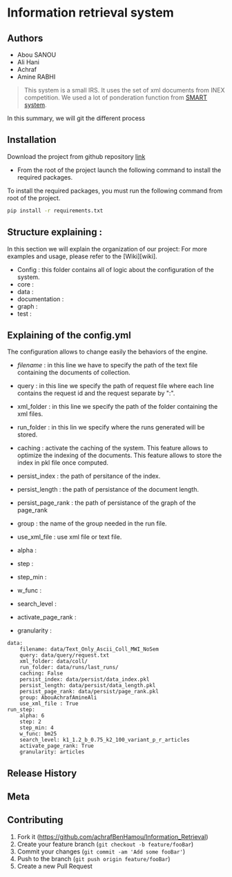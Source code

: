 # Information retrieval system
## Authors 
* Abou SANOU
* Ali Hani
* Achraf
* Amine RABHI

> This system is a small IRS. It uses the set of xml documents from INEX competition.
> We used a lot of ponderation function from [SMART system](https://en.wikipedia.org/wiki/SMART_Information_Retrieval_System).

In this summary, we will git the different process 


## Installation
Download the project from github repository [link](https://github.com/achrafBenHamou/Information_Retrieval)  

* From the root of the project launch the following command to install the required packages.

To install the required packages, you must run the following command from root of the project.
```sh
pip install -r requirements.txt
```

## Structure explaining :

In this section we will explain the organization of our project:
For more examples and usage, please refer to the [Wiki][wiki].

 * Config : this folder contains all of logic about the configuration of the system.
 * core : 
 * data :
 * documentation :
 * graph :
 * test :
   



## Explaining of the config.yml

The configuration allows to change easily the behaviors of the engine.
* _filename_ : in this line we have to specify the path of the text file containing the documents of collection.
* query : in this line we specify the path of request file where each line contains the request id and the request separate by ":".
* xml_folder : in this line we specify the path of the folder containing the xml files.
* run_folder : in this lin we specify where the runs generated will be stored.
* caching : activate the caching of the system. This feature allows to optimize the indexing of the documents. This feature allows to store the index in pkl file once computed.
* persist_index : the path of persitance of the index.
* persist_length : the path of persistance of the document length.
* persist_page_rank : the path of persistance of the graph of the page_rank
* group : the name of the group needed in the run file.
* use_xml_file : use xml file or text file.


* alpha :
* step :
* step_min :
* w_func :
* search_level :
* activate_page_rank :
* granularity :
```text
data:
    filename: data/Text_Only_Ascii_Coll_MWI_NoSem
    query: data/query/request.txt
    xml_folder: data/coll/
    run_folder: data/runs/last_runs/
    caching: False
    persist_index: data/persist/data_index.pkl
    persist_length: data/persist/data_length.pkl
    persist_page_rank: data/persist/page_rank.pkl
    group: AbouAchrafAmineAli
    use_xml_file : True
run_step:
    alpha: 6
    step: 2
    step_min: 4
    w_func: bm25
    search_level: k1_1.2_b_0.75_k2_100_variant_p_r_articles
    activate_page_rank: True
    granularity: articles
```

## Release History

## Meta


## Contributing

1. Fork it (<https://github.com/achrafBenHamou/Information_Retrieval>)
2. Create your feature branch (`git checkout -b feature/fooBar`)
3. Commit your changes (`git commit -am 'Add some fooBar'`)
4. Push to the branch (`git push origin feature/fooBar`)
5. Create a new Pull Request
